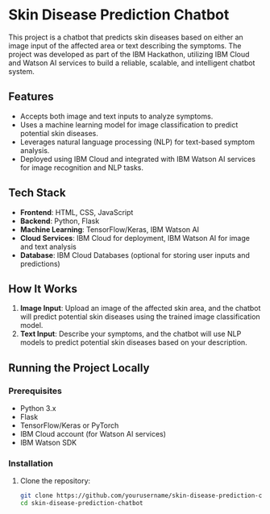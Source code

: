 # Skin Disease Prediction Chatbot

This project is a chatbot that predicts skin diseases based on either an image input of the affected area or text describing the symptoms. The project was developed as part of the IBM Hackathon, utilizing IBM Cloud and Watson AI services to build a reliable, scalable, and intelligent chatbot system.

## Features
- Accepts both image and text inputs to analyze symptoms.
- Uses a machine learning model for image classification to predict potential skin diseases.
- Leverages natural language processing (NLP) for text-based symptom analysis.
- Deployed using IBM Cloud and integrated with IBM Watson AI services for image recognition and NLP tasks.

## Tech Stack
- **Frontend**: HTML, CSS, JavaScript
- **Backend**: Python, Flask
- **Machine Learning**: TensorFlow/Keras, IBM Watson AI
- **Cloud Services**: IBM Cloud for deployment, IBM Watson AI for image and text analysis
- **Database**: IBM Cloud Databases (optional for storing user inputs and predictions)

## How It Works
1. **Image Input**: Upload an image of the affected skin area, and the chatbot will predict potential skin diseases using the trained image classification model.
2. **Text Input**: Describe your symptoms, and the chatbot will use NLP models to predict potential skin diseases based on your description.

## Running the Project Locally

### Prerequisites
- Python 3.x
- Flask
- TensorFlow/Keras or PyTorch
- IBM Cloud account (for Watson AI services)
- IBM Watson SDK

### Installation

1. Clone the repository:
   ```bash
   git clone https://github.com/yourusername/skin-disease-prediction-chatbot.git
   cd skin-disease-prediction-chatbot
